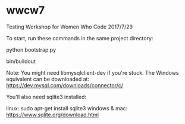 # wwcw7
Testing Workshop for Women Who Code 2017/7/29

To start, run these commands in the same project directory:

python bootstrap.py

bin/buildout

Note: You might need libmysqlclient-dev if you're stuck. The Windows equivalent can be downloaded at: https://dev.mysql.com/downloads/connector/c/

You'll also need sqlite3 installed:

linux: sudo apt-get install sqlite3
windows & mac: https://www.sqlite.org/download.html
